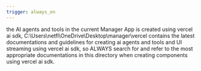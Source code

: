 ```yaml
---
trigger: always_on
---
```


the AI agents and tools in the current Manager App is created using vercel ai sdk, C:\Users\netfl\OneDrive\Desktop\manager\vercel contains the latest documentations and guidelines for creating ai agents and tools and UI streaming using vercel ai sdk, so ALWAYS search for and refer to the most appropriate documentations in this directory when creating components using vercel ai sdk.